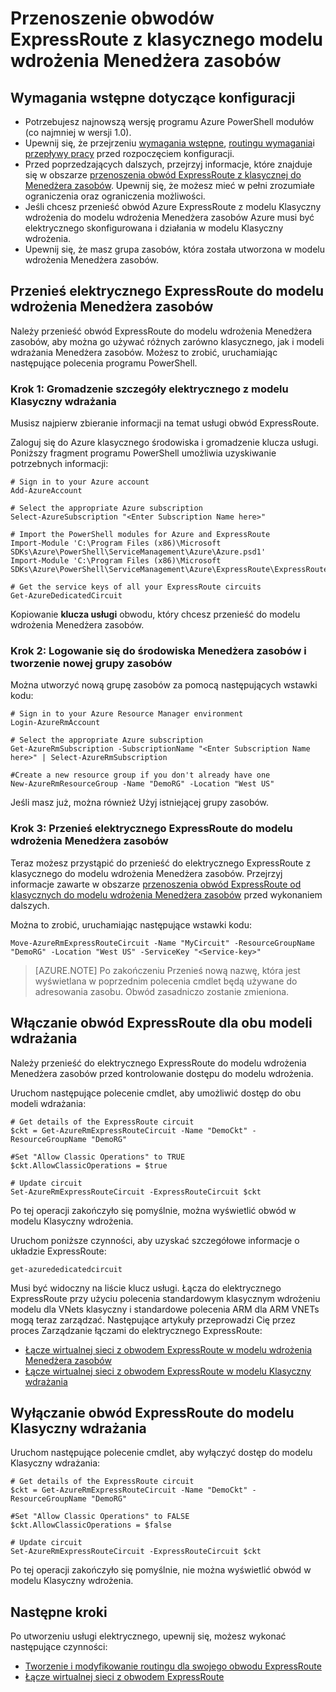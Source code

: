 <properties
   pageTitle="Przenoszenie obwodów ExpressRoute od klasycznych do Menedżera zasobów | Microsoft Azure"
   description="Tej stronie opisano, jak przenieść klasyczny elektrycznego model wdrożenia Menedżera zasobów."
   documentationCenter="na"
   services="expressroute"
   authors="ganesr"
   manager="carmonm"
   editor=""
   tags="azure-resource-manager"/>
<tags
   ms.service="expressroute"
   ms.devlang="na"
   ms.topic="article"
   ms.tgt_pltfrm="na"
   ms.workload="infrastructure-services"
   ms.date="10/10/2016"
   ms.author="ganesr"/>


# <a name="move-expressroute-circuits-from-the-classic-to-the-resource-manager-deployment-model"></a>Przenoszenie obwodów ExpressRoute z klasycznego modelu wdrożenia Menedżera zasobów

## <a name="configuration-prerequisites"></a>Wymagania wstępne dotyczące konfiguracji

- Potrzebujesz najnowszą wersję programu Azure PowerShell modułów (co najmniej w wersji 1.0).
- Upewnij się, że przejrzeniu [wymagania wstępne](expressroute-prerequisites.md), [routingu wymagania](expressroute-routing.md)i [przepływy pracy](expressroute-workflows.md) przed rozpoczęciem konfiguracji.
- Przed poprzedzających dalszych, przejrzyj informacje, które znajduje się w obszarze [przenoszenia obwód ExpressRoute z klasycznej do Menedżera zasobów](expressroute-move.md). Upewnij się, że możesz mieć w pełni zrozumiałe ograniczenia oraz ograniczenia możliwości.
- Jeśli chcesz przenieść obwód Azure ExpressRoute z modelu Klasyczny wdrożenia do modelu wdrożenia Menedżera zasobów Azure musi być elektrycznego skonfigurowana i działania w modelu Klasyczny wdrożenia.
- Upewnij się, że masz grupa zasobów, która została utworzona w modelu wdrożenia Menedżera zasobów.

## <a name="move-the-expressroute-circuit-to-the-resource-manager-deployment-model"></a>Przenieś elektrycznego ExpressRoute do modelu wdrożenia Menedżera zasobów

Należy przenieść obwód ExpressRoute do modelu wdrożenia Menedżera zasobów, aby można go używać różnych zarówno klasycznego, jak i modeli wdrażania Menedżera zasobów. Możesz to zrobić, uruchamiając następujące polecenia programu PowerShell.

### <a name="step-1-gather-circuit-details-from-the-classic-deployment-model"></a>Krok 1: Gromadzenie szczegóły elektrycznego z modelu Klasyczny wdrażania

Musisz najpierw zbieranie informacji na temat usługi obwód ExpressRoute.

Zaloguj się do Azure klasycznego środowiska i gromadzenie klucza usługi. Poniższy fragment programu PowerShell umożliwia uzyskiwanie potrzebnych informacji:

    # Sign in to your Azure account
    Add-AzureAccount

    # Select the appropriate Azure subscription
    Select-AzureSubscription "<Enter Subscription Name here>"

    # Import the PowerShell modules for Azure and ExpressRoute
    Import-Module 'C:\Program Files (x86)\Microsoft SDKs\Azure\PowerShell\ServiceManagement\Azure\Azure.psd1'
    Import-Module 'C:\Program Files (x86)\Microsoft SDKs\Azure\PowerShell\ServiceManagement\Azure\ExpressRoute\ExpressRoute.psd1'

    # Get the service keys of all your ExpressRoute circuits
    Get-AzureDedicatedCircuit

Kopiowanie **klucza usługi** obwodu, który chcesz przenieść do modelu wdrożenia Menedżera zasobów.

### <a name="step-2-sign-in-to-the-resource-manager-environment-and-create-a-new-resource-group"></a>Krok 2: Logowanie się do środowiska Menedżera zasobów i tworzenie nowej grupy zasobów

Można utworzyć nową grupę zasobów za pomocą następujących wstawki kodu:

    # Sign in to your Azure Resource Manager environment
    Login-AzureRmAccount

    # Select the appropriate Azure subscription
    Get-AzureRmSubscription -SubscriptionName "<Enter Subscription Name here>" | Select-AzureRmSubscription

    #Create a new resource group if you don't already have one
    New-AzureRmResourceGroup -Name "DemoRG" -Location "West US"

Jeśli masz już, można również Użyj istniejącej grupy zasobów.

### <a name="step-3-move-the-expressroute-circuit-to-the-resource-manager-deployment-model"></a>Krok 3: Przenieś elektrycznego ExpressRoute do modelu wdrożenia Menedżera zasobów

Teraz możesz przystąpić do przenieść do elektrycznego ExpressRoute z klasycznego do modelu wdrożenia Menedżera zasobów. Przejrzyj informacje zawarte w obszarze [przenoszenia obwód ExpressRoute od klasycznych do modelu wdrożenia Menedżera zasobów](expressroute-move.md) przed wykonaniem dalszych.

Można to zrobić, uruchamiając następujące wstawki kodu:

    Move-AzureRmExpressRouteCircuit -Name "MyCircuit" -ResourceGroupName "DemoRG" -Location "West US" -ServiceKey "<Service-key>"

>[AZURE.NOTE] Po zakończeniu Przenieś nową nazwę, która jest wyświetlana w poprzednim polecenia cmdlet będą używane do adresowania zasobu. Obwód zasadniczo zostanie zmieniona.

## <a name="enable-an-expressroute-circuit-for-both-deployment-models"></a>Włączanie obwód ExpressRoute dla obu modeli wdrażania

Należy przenieść do elektrycznego ExpressRoute do modelu wdrożenia Menedżera zasobów przed kontrolowanie dostępu do modelu wdrożenia.

Uruchom następujące polecenie cmdlet, aby umożliwić dostęp do obu modeli wdrażania:

    # Get details of the ExpressRoute circuit
    $ckt = Get-AzureRmExpressRouteCircuit -Name "DemoCkt" -ResourceGroupName "DemoRG"

    #Set "Allow Classic Operations" to TRUE
    $ckt.AllowClassicOperations = $true

    # Update circuit
    Set-AzureRmExpressRouteCircuit -ExpressRouteCircuit $ckt

Po tej operacji zakończyło się pomyślnie, można wyświetlić obwód w modelu Klasyczny wdrożenia.

Uruchom poniższe czynności, aby uzyskać szczegółowe informacje o układzie ExpressRoute:

    get-azurededicatedcircuit

Musi być widoczny na liście klucz usługi. Łącza do elektrycznego ExpressRoute przy użyciu polecenia standardowym klasycznym wdrożeniu modelu dla VNets klasyczny i standardowe polecenia ARM dla ARM VNETs mogą teraz zarządzać. Następujące artykuły przeprowadzi Cię przez proces Zarządzanie łączami do elektrycznego ExpressRoute:

- [Łącze wirtualnej sieci z obwodem ExpressRoute w modelu wdrożenia Menedżera zasobów](expressroute-howto-linkvnet-arm.md)
- [Łącze wirtualnej sieci z obwodem ExpressRoute w modelu Klasyczny wdrażania](expressroute-howto-linkvnet-classic.md)


## <a name="disable-the-expressroute-circuit-to-the-classic-deployment-model"></a>Wyłączanie obwód ExpressRoute do modelu Klasyczny wdrażania

Uruchom następujące polecenie cmdlet, aby wyłączyć dostęp do modelu Klasyczny wdrażania:

    # Get details of the ExpressRoute circuit
    $ckt = Get-AzureRmExpressRouteCircuit -Name "DemoCkt" -ResourceGroupName "DemoRG"

    #Set "Allow Classic Operations" to FALSE
    $ckt.AllowClassicOperations = $false

    # Update circuit
    Set-AzureRmExpressRouteCircuit -ExpressRouteCircuit $ckt

Po tej operacji zakończyło się pomyślnie, nie można wyświetlić obwód w modelu Klasyczny wdrożenia.

## <a name="next-steps"></a>Następne kroki

Po utworzeniu usługi elektrycznego, upewnij się, możesz wykonać następujące czynności:

- [Tworzenie i modyfikowanie routingu dla swojego obwodu ExpressRoute](expressroute-howto-routing-arm.md)
- [Łącze wirtualnej sieci z obwodem ExpressRoute](expressroute-howto-linkvnet-arm.md)
